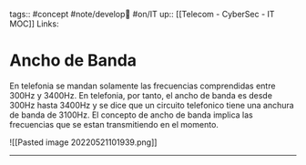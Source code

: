 tags:: #concept  #note/develop🍃  #on/IT 
up:: [[Telecom - CyberSec - IT MOC]]
Links: 
# Ancho de Banda
En telefonia se mandan solamente las frecuencias comprendidas entre 300Hz y 3400Hz. En telefonia, por tanto, el ancho de banda es desde 300Hz hasta 3400Hz y se dice que un circuito telefonico tiene una anchura de banda de 3100Hz. El concepto de ancho de banda implica las frecuencias que se estan transmitiendo en el momento.

![[Pasted image 20220521101939.png]]
___
